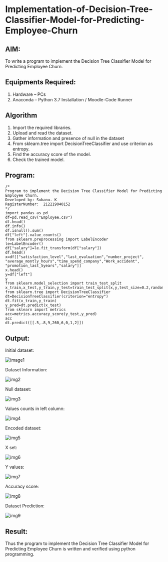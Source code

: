 # Implementation-of-Decision-Tree-Classifier-Model-for-Predicting-Employee-Churn

## AIM:
To write a program to implement the Decision Tree Classifier Model for Predicting Employee Churn.

## Equipments Required:
1. Hardware – PCs
2. Anaconda – Python 3.7 Installation / Moodle-Code Runner

## Algorithm
1. Import the required libraries.
2. Upload and read the dataset.
3. Gather information and presence of null in the dataset
4. From sklearn.tree import DecisionTreeClassifier and use criterion as entropy.
5. Find the accuracy score of the model.
6. Check the trained model.

## Program:
```
/*
Program to implement the Decision Tree Classifier Model for Predicting Employee Churn.
Developed by: Subanu. K
RegisterNumber:  212219040152
*/
import pandas as pd
df=pd.read_csv("Employee.csv")
df.head()
df.info()
df.isnull().sum()
df["left"].value_counts()
from sklearn.preprocessing import LabelEncoder
le=LabelEncoder()
df["salary"]=le.fit_transform(df["salary"])
df.head()
x=df[["satisfaction_level","last_evaluation","number_project",
"average_montly_hours","time_spend_company","Work_accident",
"promotion_last_5years","salary"]]
x.head()
y=df["left"]
y
from sklearn.model_selection import train_test_split
x_train,x_test,y_train,y_test=train_test_split(x,y,test_size=0.2,random_state=100)
from sklearn.tree import DecisionTreeClassifier
dt=DecisionTreeClassifier(criterion="entropy")
dt.fit(x_train,y_train)
y_pred=dt.predict(x_test)
from sklearn import metrics
acc=metrics.accuracy_score(y_test,y_pred)
acc
dt.predict([[.5,.8,9,260,6,0,1,2]])
```

## Output:
Initial dataset:

![image1](https://user-images.githubusercontent.com/87663343/173234345-825dd077-46ee-46a7-b4a1-da5829eb11dc.png)


Dataset Information:

![img2](https://user-images.githubusercontent.com/87663343/173234397-8e4f8bd6-7eac-4cd6-a762-3000603ed5a7.png)


Null dataset:

![img3](https://user-images.githubusercontent.com/87663343/173234434-b16019d3-71cb-498e-9c0e-5713440e8c24.png)


Values counts in left column:

![img4](https://user-images.githubusercontent.com/87663343/173234493-a60f9dbe-8aa5-4a13-8cf6-924e35b66da9.png)


Encoded dataset:

![img5](https://user-images.githubusercontent.com/87663343/173234527-7a810f2e-9859-4da1-ad40-6af633c9ebd7.png)


X set:

![img6](https://user-images.githubusercontent.com/87663343/173234554-310937f7-6252-423b-96e0-fcf88840e85b.png)

Y values:

![img7](https://user-images.githubusercontent.com/87663343/173234580-8f749de5-cfd2-499d-bac7-d2dea58ca7ec.png)


Accuracy score:

![img8](https://user-images.githubusercontent.com/87663343/173234599-039d9846-0280-4628-bf62-44f7014c7123.png)


Dataset Prediction:

![img9](https://user-images.githubusercontent.com/87663343/173234635-8a302428-a93e-4121-9382-ea455dd65237.png)











## Result:
Thus the program to implement the  Decision Tree Classifier Model for Predicting Employee Churn is written and verified using python programming.
